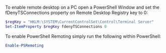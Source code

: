 To enable remote desktop on a PC open a PowerShell Window and set the fDenyTSConnections property on Remote Desktop Registry key to 0:
```ps1
$regKey = "HKLM:\SYSTEM\CurrentControlSet\Control\Terminal Server"
Set-ItemProperty $regKey fdenyTSConnections 0
```

To enable PowerShell Remoting simply run the following within PowerShell:

```ps1
Enable-PSRemoting
```
